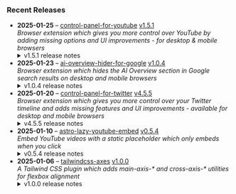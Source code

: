 ### Recent Releases

<!-- RECENT_RELEASES -->
<ul>
<li>
  <strong>2025-01-25</strong> – <a href="https://github.com/insin/control-panel-for-youtube">control-panel-for-youtube</a> <a href="https://github.com/insin/control-panel-for-youtube/releases/tag/v1.5.1">v1.5.1</a>
  <div><em>Browser extension which gives you more control over YouTube by adding missing options and UI improvements - for desktop &amp; mobile browsers</em></div>
  <details><summary>v1.5.1 release notes</summary><p>Visit the <a href="https://jbscript.dev/control-panel-for-youtube" rel="nofollow">Control Panel for YouTube website</a> for installation links, more information about the extension, and FAQs. Follow <a href="https://twitter.com/ControlPanelFYT" rel="nofollow">@ControlPanelFYT</a> on Twitter for updates.</p>
<h2>Changes</h2>
<ul>
<li>Added hiding info panels in embeds</li>
<li>Fixed the Hide Channel menu item not being visible on mobile, after a YouTube menu implementation change</li>
<li>Fixed looking for the theater mode button on mobile (this is a desktop-only feature)</li>
<li>Changed the Hide Channel menu item to display above the Cancel item on larger mobile screens</li>
</ul>
<h2>Availability</h2>
<p>New versions have to be reviewed and published by each browser extension store before they're available for use.</p>
<p>This version is available in the following extension stores:</p>
<p><a href="https://addons.mozilla.org/firefox/addon/control-panel-for-youtube/" rel="nofollow"><img src="https://private-user-images.githubusercontent.com/226692/307636781-566d72e8-bd40-43a4-9118-1768946f5b20.png?jwt=eyJhbGciOiJIUzI1NiIsInR5cCI6IkpXVCJ9.eyJpc3MiOiJnaXRodWIuY29tIiwiYXVkIjoicmF3LmdpdGh1YnVzZXJjb250ZW50LmNvbSIsImtleSI6ImtleTUiLCJleHAiOjE3Mzc4MjUwMDcsIm5iZiI6MTczNzgyNDcwNywicGF0aCI6Ii8yMjY2OTIvMzA3NjM2NzgxLTU2NmQ3MmU4LWJkNDAtNDNhNC05MTE4LTE3Njg5NDZmNWIyMC5wbmc_WC1BbXotQWxnb3JpdGhtPUFXUzQtSE1BQy1TSEEyNTYmWC1BbXotQ3JlZGVudGlhbD1BS0lBVkNPRFlMU0E1M1BRSzRaQSUyRjIwMjUwMTI1JTJGdXMtZWFzdC0xJTJGczMlMkZhd3M0X3JlcXVlc3QmWC1BbXotRGF0ZT0yMDI1MDEyNVQxNzA1MDdaJlgtQW16LUV4cGlyZXM9MzAwJlgtQW16LVNpZ25hdHVyZT1iNDAxMmUzMmIxNDE1YjAwNmI0NzBiMjU1NDQyOTZkMTI2MjYzNDFkZTU2ODU0M2ZiOGE4ZjliMGU0ZTU3ZjE1JlgtQW16LVNpZ25lZEhlYWRlcnM9aG9zdCJ9.A4fGh17CFq0N_BpqxGY1dcSwjWTCn3eegLL0SZuSH5I" alt="Mozilla Add-ons" content-type-secured-asset="image/png" secured-asset-link="" style="max-width: 100%;"></a> <a href="https://chromewebstore.google.com/detail/control-panel-for-youtube/lodcanccmfbpjjpnngindkkmiehimile" rel="nofollow"><img src="https://private-user-images.githubusercontent.com/226692/307584913-08b44d7b-61d5-49f2-9a76-607eb36fe407.png?jwt=eyJhbGciOiJIUzI1NiIsInR5cCI6IkpXVCJ9.eyJpc3MiOiJnaXRodWIuY29tIiwiYXVkIjoicmF3LmdpdGh1YnVzZXJjb250ZW50LmNvbSIsImtleSI6ImtleTUiLCJleHAiOjE3Mzc4MjUwMDcsIm5iZiI6MTczNzgyNDcwNywicGF0aCI6Ii8yMjY2OTIvMzA3NTg0OTEzLTA4YjQ0ZDdiLTYxZDUtNDlmMi05YTc2LTYwN2ViMzZmZTQwNy5wbmc_WC1BbXotQWxnb3JpdGhtPUFXUzQtSE1BQy1TSEEyNTYmWC1BbXotQ3JlZGVudGlhbD1BS0lBVkNPRFlMU0E1M1BRSzRaQSUyRjIwMjUwMTI1JTJGdXMtZWFzdC0xJTJGczMlMkZhd3M0X3JlcXVlc3QmWC1BbXotRGF0ZT0yMDI1MDEyNVQxNzA1MDdaJlgtQW16LUV4cGlyZXM9MzAwJlgtQW16LVNpZ25hdHVyZT05ZDNlYzBlNWZlYzI1Zjg0MWQ5Y2FjYjRmNWY1YWQyNzdmYjAxMzUzZmZlZTcyYTkyZjE2NDBmMDFhN2FmNGRhJlgtQW16LVNpZ25lZEhlYWRlcnM9aG9zdCJ9.MnpgUbMg5hsei1xA4PcjpNBKF76Zs0wDMFnHwqArapU" alt="Chrome Web Store" content-type-secured-asset="image/png" secured-asset-link="" style="max-width: 100%;"></a></p>

<h2>Donate</h2>
<p>Support Control Panel for YouTube development with a tip:</p>
<p><a href="https://ko-fi.com/jbscript" rel="nofollow"><img src="https://private-user-images.githubusercontent.com/226692/330361609-c318a7d3-695e-448d-af15-ef0b934ae168.png?jwt=eyJhbGciOiJIUzI1NiIsInR5cCI6IkpXVCJ9.eyJpc3MiOiJnaXRodWIuY29tIiwiYXVkIjoicmF3LmdpdGh1YnVzZXJjb250ZW50LmNvbSIsImtleSI6ImtleTUiLCJleHAiOjE3Mzc4MjUwMDcsIm5iZiI6MTczNzgyNDcwNywicGF0aCI6Ii8yMjY2OTIvMzMwMzYxNjA5LWMzMThhN2QzLTY5NWUtNDQ4ZC1hZjE1LWVmMGI5MzRhZTE2OC5wbmc_WC1BbXotQWxnb3JpdGhtPUFXUzQtSE1BQy1TSEEyNTYmWC1BbXotQ3JlZGVudGlhbD1BS0lBVkNPRFlMU0E1M1BRSzRaQSUyRjIwMjUwMTI1JTJGdXMtZWFzdC0xJTJGczMlMkZhd3M0X3JlcXVlc3QmWC1BbXotRGF0ZT0yMDI1MDEyNVQxNzA1MDdaJlgtQW16LUV4cGlyZXM9MzAwJlgtQW16LVNpZ25hdHVyZT0yMDRlNDFhMGQxNGY3NDI1OTdkYThlMTJiZGI3ODAxNmI2Mzk4MTgzMDVlYWY1MDRkOTI3NTM2YmYzODBiMzE3JlgtQW16LVNpZ25lZEhlYWRlcnM9aG9zdCJ9.xpP9TdDRS_qLosN6ggOHYL1AF_y9hSwM4FRcisc-7rs" alt="Support me on Ko-fi" content-type-secured-asset="image/png" secured-asset-link="" style="max-width: 100%;"></a></p></details>
</li>
<li>
  <strong>2025-01-23</strong> – <a href="https://github.com/insin/ai-overview-hider-for-google">ai-overview-hider-for-google</a> <a href="https://github.com/insin/ai-overview-hider-for-google/releases/tag/v1.0.4">v1.0.4</a>
  <div><em>Browser extension which hides the AI Overview section in Google search results on desktop and mobile browsers</em></div>
  <details><summary>v1.0.4 release notes</summary><p>Visit the <a href="https://soitis.dev/ai-overview-hider-for-google" rel="nofollow">AI Overview Hider for Google website</a> for installation links, more information about the extension, and FAQs. Follow <a href="https://bsky.app/profile/soitis.dev" rel="nofollow">@soitis.dev</a> on Bluesky for updates.</p>
<h2>Changes</h2>
<ul>
<li>Added hiding product comparison AI Overview on desktop and mobile</li>
<li>Fixed hiding another dynamic AI Overview variant on desktop</li>
<li>Fixed mobile CSS hiding search results when the AI Overview appears somewhere other than the first search result (e.g. product comparison)</li>
</ul>
<h2>Availability</h2>
<p>New versions have to be reviewed and published by each browser extension store before they're available for use.</p>
<p>This version is available in the following extension stores:</p>
<p><a href="https://apps.apple.com/app/ai-overview-hider-for-google/id6739935376" rel="nofollow"><img src="https://private-user-images.githubusercontent.com/226692/399622636-aabc8dcd-e8b3-4f8c-b5ef-ef70e218cf75.png?jwt=eyJhbGciOiJIUzI1NiIsInR5cCI6IkpXVCJ9.eyJpc3MiOiJnaXRodWIuY29tIiwiYXVkIjoicmF3LmdpdGh1YnVzZXJjb250ZW50LmNvbSIsImtleSI6ImtleTUiLCJleHAiOjE3Mzc4MjUwMDcsIm5iZiI6MTczNzgyNDcwNywicGF0aCI6Ii8yMjY2OTIvMzk5NjIyNjM2LWFhYmM4ZGNkLWU4YjMtNGY4Yy1iNWVmLWVmNzBlMjE4Y2Y3NS5wbmc_WC1BbXotQWxnb3JpdGhtPUFXUzQtSE1BQy1TSEEyNTYmWC1BbXotQ3JlZGVudGlhbD1BS0lBVkNPRFlMU0E1M1BRSzRaQSUyRjIwMjUwMTI1JTJGdXMtZWFzdC0xJTJGczMlMkZhd3M0X3JlcXVlc3QmWC1BbXotRGF0ZT0yMDI1MDEyNVQxNzA1MDdaJlgtQW16LUV4cGlyZXM9MzAwJlgtQW16LVNpZ25hdHVyZT05YzgwZDYyM2ZkZmNjOGI5ZDlhZDI1NmY0Yjg5ZTk2NTVkOGJhYjBlNzlmNGI5ODk5NmZhYjRhM2VkZjkyMjg4JlgtQW16LVNpZ25lZEhlYWRlcnM9aG9zdCJ9.EtmjAq-d5uB82IxMB4ZVjKrVKYSSdXJBGCEpat-PuZY" alt="Apple App Store" content-type-secured-asset="image/png" secured-asset-link="" style="max-width: 100%;"></a>  <a href="https://addons.mozilla.org/en-GB/firefox/addon/ai-overview-hider-for-google/" rel="nofollow"><img src="https://private-user-images.githubusercontent.com/226692/399291296-c994c949-1101-4fcc-a8c3-a8d644ffc883.png?jwt=eyJhbGciOiJIUzI1NiIsInR5cCI6IkpXVCJ9.eyJpc3MiOiJnaXRodWIuY29tIiwiYXVkIjoicmF3LmdpdGh1YnVzZXJjb250ZW50LmNvbSIsImtleSI6ImtleTUiLCJleHAiOjE3Mzc4MjUwMDcsIm5iZiI6MTczNzgyNDcwNywicGF0aCI6Ii8yMjY2OTIvMzk5MjkxMjk2LWM5OTRjOTQ5LTExMDEtNGZjYy1hOGMzLWE4ZDY0NGZmYzg4My5wbmc_WC1BbXotQWxnb3JpdGhtPUFXUzQtSE1BQy1TSEEyNTYmWC1BbXotQ3JlZGVudGlhbD1BS0lBVkNPRFlMU0E1M1BRSzRaQSUyRjIwMjUwMTI1JTJGdXMtZWFzdC0xJTJGczMlMkZhd3M0X3JlcXVlc3QmWC1BbXotRGF0ZT0yMDI1MDEyNVQxNzA1MDdaJlgtQW16LUV4cGlyZXM9MzAwJlgtQW16LVNpZ25hdHVyZT1mZjQzYzljN2NjMzcxZWU3MjQzYzZjN2RjOTdjYjFiYTQ3Y2Y1ZjBjNjNhMzhhNDg0OGMyYTAxNmFiMmYwZDdjJlgtQW16LVNpZ25lZEhlYWRlcnM9aG9zdCJ9.TMg3DOMtUP0zJ1ft_hQcDeB-m0kusGctNOzP19lqebI" alt="Firefox Add-ons" content-type-secured-asset="image/png" secured-asset-link="" style="max-width: 100%;"></a> <a href="https://chromewebstore.google.com/detail/ai-overview-hider-for-goo/foobohnghnhkmgpglaefdnbcjkenjpgi" rel="nofollow"><img src="https://private-user-images.githubusercontent.com/226692/399071033-5e1c67cd-086c-415b-b055-267df80d6c13.png?jwt=eyJhbGciOiJIUzI1NiIsInR5cCI6IkpXVCJ9.eyJpc3MiOiJnaXRodWIuY29tIiwiYXVkIjoicmF3LmdpdGh1YnVzZXJjb250ZW50LmNvbSIsImtleSI6ImtleTUiLCJleHAiOjE3Mzc4MjUwMDcsIm5iZiI6MTczNzgyNDcwNywicGF0aCI6Ii8yMjY2OTIvMzk5MDcxMDMzLTVlMWM2N2NkLTA4NmMtNDE1Yi1iMDU1LTI2N2RmODBkNmMxMy5wbmc_WC1BbXotQWxnb3JpdGhtPUFXUzQtSE1BQy1TSEEyNTYmWC1BbXotQ3JlZGVudGlhbD1BS0lBVkNPRFlMU0E1M1BRSzRaQSUyRjIwMjUwMTI1JTJGdXMtZWFzdC0xJTJGczMlMkZhd3M0X3JlcXVlc3QmWC1BbXotRGF0ZT0yMDI1MDEyNVQxNzA1MDdaJlgtQW16LUV4cGlyZXM9MzAwJlgtQW16LVNpZ25hdHVyZT0wMjI0OWE3N2IyMGQ3NTZkZGRiMzhmOTY1Mjc1MzM5OWFiNmEyOWI5NDg4MjE0OGQ0MGQ3NTE4MjAzOTgxMjNhJlgtQW16LVNpZ25lZEhlYWRlcnM9aG9zdCJ9.pRw0LbrmBj6nwYzERyIlTOiC1HV8gFMRBO9lC_6fNO4" alt="Chrome Web Store" content-type-secured-asset="image/png" secured-asset-link="" style="max-width: 100%;"></a></p>

<h2>Screenshots</h2>
<h3>Hiding pre-rendered AI Overview and multiple dynamic AI Overview variants on desktop</h3>
<table>
<thead>
<tr>
<th align="center">Before</th>
<th align="center">After</th>
</tr>
</thead>
<tbody>
<tr>
<td align="center"><a target="_blank" rel="noopener noreferrer" href="https://private-user-images.githubusercontent.com/226692/406044127-d959218d-61a5-4c0b-974a-91505a39d2c2.png?jwt=eyJhbGciOiJIUzI1NiIsInR5cCI6IkpXVCJ9.eyJpc3MiOiJnaXRodWIuY29tIiwiYXVkIjoicmF3LmdpdGh1YnVzZXJjb250ZW50LmNvbSIsImtleSI6ImtleTUiLCJleHAiOjE3Mzc4MjUwMDcsIm5iZiI6MTczNzgyNDcwNywicGF0aCI6Ii8yMjY2OTIvNDA2MDQ0MTI3LWQ5NTkyMThkLTYxYTUtNGMwYi05NzRhLTkxNTA1YTM5ZDJjMi5wbmc_WC1BbXotQWxnb3JpdGhtPUFXUzQtSE1BQy1TSEEyNTYmWC1BbXotQ3JlZGVudGlhbD1BS0lBVkNPRFlMU0E1M1BRSzRaQSUyRjIwMjUwMTI1JTJGdXMtZWFzdC0xJTJGczMlMkZhd3M0X3JlcXVlc3QmWC1BbXotRGF0ZT0yMDI1MDEyNVQxNzA1MDdaJlgtQW16LUV4cGlyZXM9MzAwJlgtQW16LVNpZ25hdHVyZT1jY2Y1YTBjYjBkN2NhMjU5ZTJjMGEzNzc2OTQwNjU4NzU3OGQyZmI2YzBiMzcwNGQ1NjgxNjE2YWU0NDA3NTgyJlgtQW16LVNpZ25lZEhlYWRlcnM9aG9zdCJ9.yiRl_lqdZpy8e_ldnYuRwm8sLD4wITV_IdYa9STlR1k"><img src="https://private-user-images.githubusercontent.com/226692/406044127-d959218d-61a5-4c0b-974a-91505a39d2c2.png?jwt=eyJhbGciOiJIUzI1NiIsInR5cCI6IkpXVCJ9.eyJpc3MiOiJnaXRodWIuY29tIiwiYXVkIjoicmF3LmdpdGh1YnVzZXJjb250ZW50LmNvbSIsImtleSI6ImtleTUiLCJleHAiOjE3Mzc4MjUwMDcsIm5iZiI6MTczNzgyNDcwNywicGF0aCI6Ii8yMjY2OTIvNDA2MDQ0MTI3LWQ5NTkyMThkLTYxYTUtNGMwYi05NzRhLTkxNTA1YTM5ZDJjMi5wbmc_WC1BbXotQWxnb3JpdGhtPUFXUzQtSE1BQy1TSEEyNTYmWC1BbXotQ3JlZGVudGlhbD1BS0lBVkNPRFlMU0E1M1BRSzRaQSUyRjIwMjUwMTI1JTJGdXMtZWFzdC0xJTJGczMlMkZhd3M0X3JlcXVlc3QmWC1BbXotRGF0ZT0yMDI1MDEyNVQxNzA1MDdaJlgtQW16LUV4cGlyZXM9MzAwJlgtQW16LVNpZ25hdHVyZT1jY2Y1YTBjYjBkN2NhMjU5ZTJjMGEzNzc2OTQwNjU4NzU3OGQyZmI2YzBiMzcwNGQ1NjgxNjE2YWU0NDA3NTgyJlgtQW16LVNpZ25lZEhlYWRlcnM9aG9zdCJ9.yiRl_lqdZpy8e_ldnYuRwm8sLD4wITV_IdYa9STlR1k" alt="Before" content-type-secured-asset="image/png" style="max-width: 100%;"></a></td>
<td align="center"><a target="_blank" rel="noopener noreferrer" href="https://private-user-images.githubusercontent.com/226692/406044221-2ddb1c1d-72ae-4fe2-9164-0add3ba78d93.png?jwt=eyJhbGciOiJIUzI1NiIsInR5cCI6IkpXVCJ9.eyJpc3MiOiJnaXRodWIuY29tIiwiYXVkIjoicmF3LmdpdGh1YnVzZXJjb250ZW50LmNvbSIsImtleSI6ImtleTUiLCJleHAiOjE3Mzc4MjUwMDcsIm5iZiI6MTczNzgyNDcwNywicGF0aCI6Ii8yMjY2OTIvNDA2MDQ0MjIxLTJkZGIxYzFkLTcyYWUtNGZlMi05MTY0LTBhZGQzYmE3OGQ5My5wbmc_WC1BbXotQWxnb3JpdGhtPUFXUzQtSE1BQy1TSEEyNTYmWC1BbXotQ3JlZGVudGlhbD1BS0lBVkNPRFlMU0E1M1BRSzRaQSUyRjIwMjUwMTI1JTJGdXMtZWFzdC0xJTJGczMlMkZhd3M0X3JlcXVlc3QmWC1BbXotRGF0ZT0yMDI1MDEyNVQxNzA1MDdaJlgtQW16LUV4cGlyZXM9MzAwJlgtQW16LVNpZ25hdHVyZT0wMDcxMzc4MzBjZjQxMzlkNGU0ZDdkYTdkNjVlODczZDQ2N2Q3ZDdkODJkODRhOTQ1ODg2MDI4MWY5NGJlNzcyJlgtQW16LVNpZ25lZEhlYWRlcnM9aG9zdCJ9.UzDXOUSEnnLFLZiXIghQKGM_gTh9K_7wTksVMxGeysI"><img src="https://private-user-images.githubusercontent.com/226692/406044221-2ddb1c1d-72ae-4fe2-9164-0add3ba78d93.png?jwt=eyJhbGciOiJIUzI1NiIsInR5cCI6IkpXVCJ9.eyJpc3MiOiJnaXRodWIuY29tIiwiYXVkIjoicmF3LmdpdGh1YnVzZXJjb250ZW50LmNvbSIsImtleSI6ImtleTUiLCJleHAiOjE3Mzc4MjUwMDcsIm5iZiI6MTczNzgyNDcwNywicGF0aCI6Ii8yMjY2OTIvNDA2MDQ0MjIxLTJkZGIxYzFkLTcyYWUtNGZlMi05MTY0LTBhZGQzYmE3OGQ5My5wbmc_WC1BbXotQWxnb3JpdGhtPUFXUzQtSE1BQy1TSEEyNTYmWC1BbXotQ3JlZGVudGlhbD1BS0lBVkNPRFlMU0E1M1BRSzRaQSUyRjIwMjUwMTI1JTJGdXMtZWFzdC0xJTJGczMlMkZhd3M0X3JlcXVlc3QmWC1BbXotRGF0ZT0yMDI1MDEyNVQxNzA1MDdaJlgtQW16LUV4cGlyZXM9MzAwJlgtQW16LVNpZ25hdHVyZT0wMDcxMzc4MzBjZjQxMzlkNGU0ZDdkYTdkNjVlODczZDQ2N2Q3ZDdkODJkODRhOTQ1ODg2MDI4MWY5NGJlNzcyJlgtQW16LVNpZ25lZEhlYWRlcnM9aG9zdCJ9.UzDXOUSEnnLFLZiXIghQKGM_gTh9K_7wTksVMxGeysI" alt="After" content-type-secured-asset="image/png" style="max-width: 100%;"></a></td>
</tr>
</tbody>
</table>
<h2>Donate</h2>
<p>Support AI Overview Hider for Google development with a tip:</p>
<p><a href="https://ko-fi.com/jbscript" rel="nofollow"><img src="https://private-user-images.githubusercontent.com/226692/330361609-c318a7d3-695e-448d-af15-ef0b934ae168.png?jwt=eyJhbGciOiJIUzI1NiIsInR5cCI6IkpXVCJ9.eyJpc3MiOiJnaXRodWIuY29tIiwiYXVkIjoicmF3LmdpdGh1YnVzZXJjb250ZW50LmNvbSIsImtleSI6ImtleTUiLCJleHAiOjE3Mzc4MjUwMDcsIm5iZiI6MTczNzgyNDcwNywicGF0aCI6Ii8yMjY2OTIvMzMwMzYxNjA5LWMzMThhN2QzLTY5NWUtNDQ4ZC1hZjE1LWVmMGI5MzRhZTE2OC5wbmc_WC1BbXotQWxnb3JpdGhtPUFXUzQtSE1BQy1TSEEyNTYmWC1BbXotQ3JlZGVudGlhbD1BS0lBVkNPRFlMU0E1M1BRSzRaQSUyRjIwMjUwMTI1JTJGdXMtZWFzdC0xJTJGczMlMkZhd3M0X3JlcXVlc3QmWC1BbXotRGF0ZT0yMDI1MDEyNVQxNzA1MDdaJlgtQW16LUV4cGlyZXM9MzAwJlgtQW16LVNpZ25hdHVyZT0yMDRlNDFhMGQxNGY3NDI1OTdkYThlMTJiZGI3ODAxNmI2Mzk4MTgzMDVlYWY1MDRkOTI3NTM2YmYzODBiMzE3JlgtQW16LVNpZ25lZEhlYWRlcnM9aG9zdCJ9.xpP9TdDRS_qLosN6ggOHYL1AF_y9hSwM4FRcisc-7rs" alt="Support me on Ko-fi" content-type-secured-asset="image/png" secured-asset-link="" style="max-width: 100%;"></a></p></details>
</li>
<li>
  <strong>2025-01-20</strong> – <a href="https://github.com/insin/control-panel-for-twitter">control-panel-for-twitter</a> <a href="https://github.com/insin/control-panel-for-twitter/releases/tag/v4.5.5">v4.5.5</a>
  <div><em>Browser extension which gives you more control over your Twitter timeline and adds missing features and UI improvements - available for desktop and mobile browsers</em></div>
  <details><summary>v4.5.5 release notes</summary><p>Visit the <a href="https://jbscript.dev/control-panel-for-twitter" rel="nofollow">Control Panel for Twitter website</a> for installation links, more information about the extension, and FAQs. Follow <a href="https://twitter.com/ControlPanelFT" rel="nofollow">@ControlPanelFT</a> on Twitter for updates.</p>
<h2>Changes</h2>
<ul>
<li>Hide new Grok button in user profiles</li>
</ul>
<h2>Availability</h2>
<p>New versions have to be reviewed and published by each browser extension store before they're available for use.</p>
<p>This version is available in the following extension stores:</p>
<p><a href="https://apps.apple.com/app/id1668516167?platform=iphone" rel="nofollow"><img src="https://user-images.githubusercontent.com/226692/216768643-4756e33c-1e61-41a7-9c56-9bd80f10bcc9.png" alt="Apple App Store" style="max-width: 100%;"></a> <a href="https://microsoftedge.microsoft.com/addons/detail/control-panel-for-twitter/foccddlibbeccjiobcnakipdpkjiijjp" rel="nofollow"><img src="https://user-images.githubusercontent.com/226692/212897573-34b1af0a-dc5a-4aa2-a1e7-ca85d3823f9f.png" alt="Edge Add-ons" style="max-width: 100%;"></a> <a href="https://chromewebstore.google.com/detail/control-panel-for-twitter/kpmjjdhbcfebfjgdnpjagcndoelnidfj" rel="nofollow"><img src="https://user-images.githubusercontent.com/226692/212897023-9e66b1b0-e1cd-44df-a4f2-3d5bda80c5f8.png" alt="Chrome Web Store" style="max-width: 100%;"></a></p>

<h2>Donate</h2>
<p>Support Control Panel for Twitter development with a tip:</p>
<p><a href="https://ko-fi.com/jbscript" rel="nofollow"><img src="https://private-user-images.githubusercontent.com/226692/330361609-c318a7d3-695e-448d-af15-ef0b934ae168.png?jwt=eyJhbGciOiJIUzI1NiIsInR5cCI6IkpXVCJ9.eyJpc3MiOiJnaXRodWIuY29tIiwiYXVkIjoicmF3LmdpdGh1YnVzZXJjb250ZW50LmNvbSIsImtleSI6ImtleTUiLCJleHAiOjE3Mzc4MjUwMDcsIm5iZiI6MTczNzgyNDcwNywicGF0aCI6Ii8yMjY2OTIvMzMwMzYxNjA5LWMzMThhN2QzLTY5NWUtNDQ4ZC1hZjE1LWVmMGI5MzRhZTE2OC5wbmc_WC1BbXotQWxnb3JpdGhtPUFXUzQtSE1BQy1TSEEyNTYmWC1BbXotQ3JlZGVudGlhbD1BS0lBVkNPRFlMU0E1M1BRSzRaQSUyRjIwMjUwMTI1JTJGdXMtZWFzdC0xJTJGczMlMkZhd3M0X3JlcXVlc3QmWC1BbXotRGF0ZT0yMDI1MDEyNVQxNzA1MDdaJlgtQW16LUV4cGlyZXM9MzAwJlgtQW16LVNpZ25hdHVyZT0yMDRlNDFhMGQxNGY3NDI1OTdkYThlMTJiZGI3ODAxNmI2Mzk4MTgzMDVlYWY1MDRkOTI3NTM2YmYzODBiMzE3JlgtQW16LVNpZ25lZEhlYWRlcnM9aG9zdCJ9.xpP9TdDRS_qLosN6ggOHYL1AF_y9hSwM4FRcisc-7rs" alt="Support me on Ko-fi" content-type-secured-asset="image/png" secured-asset-link="" style="max-width: 100%;"></a></p></details>
</li>
<li>
  <strong>2025-01-10</strong> – <a href="https://github.com/insin/astro-lazy-youtube-embed">astro-lazy-youtube-embed</a> <a href="https://github.com/insin/astro-lazy-youtube-embed/releases/tag/v0.5.4">v0.5.4</a>
  <div><em>Embed YouTube videos with a static placeholder which only embeds when you click</em></div>
  <details><summary>v0.5.4 release notes</summary><h3>Changed</h3>
<ul>
<li>Add missing shadow to the SVG in the "Watch on YouTube" link and reduce its size</li>
</ul></details>
</li>
<li>
  <strong>2025-01-06</strong> – <a href="https://github.com/insin/tailwindcss-axes">tailwindcss-axes</a> <a href="https://github.com/insin/tailwindcss-axes/releases/tag/v1.0.0">v1.0.0</a>
  <div><em>A Tailwind CSS plugin which adds main-axis-* and cross-axis-* utilities for flexbox alignment</em></div>
  <details><summary>v1.0.0 release notes</summary><p>Initial version</p></details>
</li>
</ul>
<!-- /RECENT_RELEASES -->
